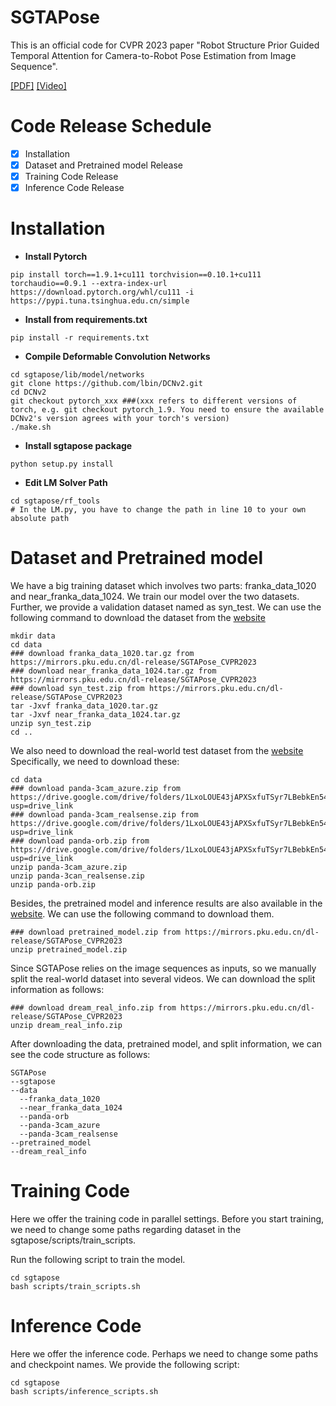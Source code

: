 # SGTAPose
This is an official code for CVPR 2023 paper "Robot Structure Prior Guided Temporal Attention for Camera-to-Robot Pose
Estimation from Image Sequence".

[\[PDF\]](https://arxiv.org/pdf/2307.12106.pdf) [\[Video\]](https://www.youtube.com/watch?v=5fQp-yBubZs&t=12s)
# Code Release Schedule
- [x] Installation
- [x] Dataset and Pretrained model Release
- [x] Training Code Release
- [x] Inference Code Release

# Installation
* **Install Pytorch**
```
pip install torch==1.9.1+cu111 torchvision==0.10.1+cu111 torchaudio==0.9.1 --extra-index-url https://download.pytorch.org/whl/cu111 -i https://pypi.tuna.tsinghua.edu.cn/simple
```
* **Install from requirements.txt**
```
pip install -r requirements.txt
```
* **Compile Deformable Convolution Networks**
```
cd sgtapose/lib/model/networks
git clone https://github.com/lbin/DCNv2.git
cd DCNv2
git checkout pytorch_xxx ###(xxx refers to different versions of torch, e.g. git checkout pytorch_1.9. You need to ensure the available DCNv2's version agrees with your torch's version)
./make.sh
```
* **Install sgtapose package**
```
python setup.py install
```
* **Edit LM Solver Path**
```
cd sgtapose/rf_tools
# In the LM.py, you have to change the path in line 10 to your own absolute path
```

# Dataset and Pretrained model
We have a big training dataset which involves two parts: franka_data_1020 and near_franka_data_1024. We train our model over the two datasets.
Further, we provide a validation dataset named as syn_test.
We can use the following command to download the dataset from the [website](https://mirrors.pku.edu.cn/dl-release/SGTAPose_CVPR2023) 
```
mkdir data
cd data
### download franka_data_1020.tar.gz from https://mirrors.pku.edu.cn/dl-release/SGTAPose_CVPR2023
### download near_franka_data_1024.tar.gz from https://mirrors.pku.edu.cn/dl-release/SGTAPose_CVPR2023
### download syn_test.zip from https://mirrors.pku.edu.cn/dl-release/SGTAPose_CVPR2023
tar -Jxvf franka_data_1020.tar.gz
tar -Jxvf near_franka_data_1024.tar.gz
unzip syn_test.zip
cd ..
```
We also need to download the real-world test dataset from the [website](https://drive.google.com/drive/folders/1LxoLOUE43jAPXSxfuTSyr7LBebkEn54v?usp=drive_link)
Specifically, we need to download these:
```
cd data
### download panda-3cam_azure.zip from https://drive.google.com/drive/folders/1LxoLOUE43jAPXSxfuTSyr7LBebkEn54v?usp=drive_link
### download panda-3cam_realsense.zip from https://drive.google.com/drive/folders/1LxoLOUE43jAPXSxfuTSyr7LBebkEn54v?usp=drive_link
### download panda-orb.zip from https://drive.google.com/drive/folders/1LxoLOUE43jAPXSxfuTSyr7LBebkEn54v?usp=drive_link
unzip panda-3cam_azure.zip
unzip panda-3can_realsense.zip
unzip panda-orb.zip
```

Besides, the pretrained model and inference results are also available in the [website](https://mirrors.pku.edu.cn/dl-release/SGTAPose_CVPR2023). We can 
use the following command to download them.
```
### download pretrained_model.zip from https://mirrors.pku.edu.cn/dl-release/SGTAPose_CVPR2023
unzip pretrained_model.zip
```
Since SGTAPose relies on the image sequences as inputs, so we manually split the real-world dataset into several videos. We can download the split information as follows:
```
### download dream_real_info.zip from https://mirrors.pku.edu.cn/dl-release/SGTAPose_CVPR2023
unzip dream_real_info.zip
```
After downloading the data, pretrained model, and split information, we can see the code structure as follows:
```
SGTAPose
--sgtapose
--data
  --franka_data_1020
  --near_franka_data_1024
  --panda-orb
  --panda-3cam_azure
  --panda-3cam_realsense
--pretrained_model
--dream_real_info
```


# Training Code
Here we offer the training code in parallel settings. Before you start training, we need to change some paths regarding dataset in the sgtapose/scripts/train_scripts.

Run the following script to train the model.
```
cd sgtapose
bash scripts/train_scripts.sh
```

# Inference Code
Here we offer the inference code. Perhaps we need to change some paths and checkpoint names. We provide the following script:
```
cd sgtapose
bash scripts/inference_scripts.sh
```
